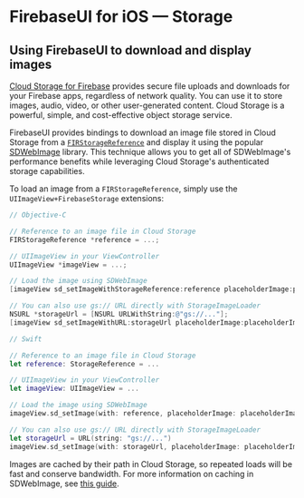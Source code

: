 # FirebaseUI for iOS — Storage

## Using FirebaseUI to download and display images

[Cloud Storage for Firebase][firebase-storage] provides secure file uploads and downloads for your Firebase apps,
regardless of network quality. You can use it to store images, audio, video, or other
user-generated content. Cloud Storage is a powerful, simple,
and cost-effective object storage service.

FirebaseUI provides bindings to download an image file stored in Cloud Storage
from a [`FIRStorageReference`][storage-reference] and display it using the popular
[SDWebImage][sdwebimage] library. This technique allows you to get all of SDWebImage's performance
benefits while leveraging Cloud Storage's authenticated storage capabilities.

To load an image from a `FIRStorageReference`, simply use the `UIImageView+FirebaseStorage` extensions:

```objective-c
// Objective-C

// Reference to an image file in Cloud Storage
FIRStorageReference *reference = ...;

// UIImageView in your ViewController
UIImageView *imageView = ...;

// Load the image using SDWebImage
[imageView sd_setImageWithStorageReference:reference placeholderImage:placeholderImage];

// You can also use gs:// URL directly with StorageImageLoader
NSURL *storageUrl = [NSURL URLWithString:@"gs://..."];
[imageView sd_setImageWithURL:storageUrl placeholderImage:placeholderImage options:0 context:@{SDWebImageContextImageLoader : FUIStorageImageLoader.sharedLoader}];
```

```swift
// Swift

// Reference to an image file in Cloud Storage
let reference: StorageReference = ...

// UIImageView in your ViewController
let imageView: UIImageView = ...

// Load the image using SDWebImage
imageView.sd_setImage(with: reference, placeholderImage: placeholderImage)

// You can also use gs:// URL directly with StorageImageLoader
let storageUrl = URL(string: "gs://...")
imageView.sd_setImage(with: storageUrl, placeholderImage: placeholderImage, options:[], context: [.imageLoader : StorageImageLoader.shared])
```

Images are cached by their path in Cloud Storage, so repeated loads will be
fast and conserve bandwidth. For more information on caching in SDWebImage,
see [this guide][sdwebimage-caching].

[firebase-storage]: https://firebase.google.com/docs/storage/
[sdwebimage]: https://github.com/rs/SDWebImage
[storage-reference]: https://firebase.google.com/docs/reference/ios/firebasestorage/interface_f_i_r_storage_reference
[sdwebimage-caching]: https://github.com/rs/SDWebImage#using-asynchronous-image-caching-independently
